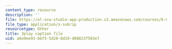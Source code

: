 ```yaml
---
content_type: resource
description: ''
file: https://ol-ocw-studio-app-production.s3.amazonaws.com/courses/6-0002-introduction-to-computational-thinking-and-data-science-fall-2016/a6e9ee93bbf55d288d19d088237503e7_vIFKGFl1Cn8.vtt
file_type: application/x-subrip
resourcetype: Other
title: 3play caption file
uid: a6e9ee93-bbf5-5d28-8d19-d088237503e7
---
```

